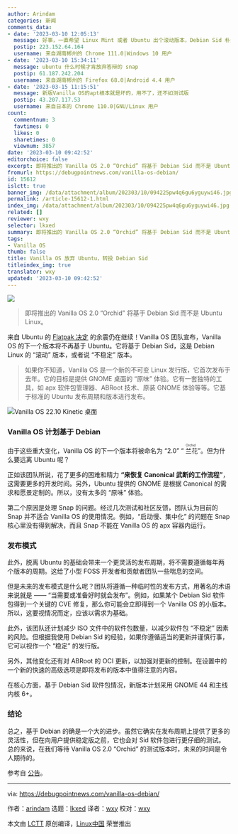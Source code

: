 ```yaml
---
author: Arindam
categories: 新闻
comments_data:
- date: '2023-03-10 12:05:13'
  message: 好事，一直希望 Linux Mint 或者 Ubuntu 出个滚动版本，Debian Sid 朴素了点。
  postip: 223.152.64.164
  username: 来自湖南郴州的 Chrome 111.0|Windows 10 用户
- date: '2023-03-10 15:34:11'
  message: ubuntu 什么时候才肯放弃答辩的 snap
  postip: 61.187.242.204
  username: 来自湖南郴州的 Firefox 68.0|Android 4.4 用户
- date: '2023-03-15 11:15:51'
  message: 新版Vanilla OS的apt根本就是坏的，用不了，还不如测试版
  postip: 43.207.117.53
  username: 来自日本的 Chrome 110.0|GNU/Linux 用户
count:
  commentnum: 3
  favtimes: 0
  likes: 0
  sharetimes: 0
  viewnum: 3857
date: '2023-03-10 09:42:52'
editorchoice: false
excerpt: 即将推出的 Vanilla OS 2.0 “Orchid” 将基于 Debian Sid 而不是 Ubuntu Linux。
fromurl: https://debugpointnews.com/vanilla-os-debian/
id: 15612
islctt: true
banner_img: /data/attachment/album/202303/10/094225pw4q6gu6yguywi46.jpg
permalink: /article-15612-1.html
index_img: /data/attachment/album/202303/10/094225pw4q6gu6yguywi46.jpg.thumb.jpg
related: []
reviewer: wxy
selector: lkxed
summary: 即将推出的 Vanilla OS 2.0 “Orchid” 将基于 Debian Sid 而不是 Ubuntu Linux。
tags:
- Vanilla OS
thumb: false
title: Vanilla OS 放弃 Ubuntu，转投 Debian Sid
titleindex_img: true
translator: wxy
updated: '2023-03-10 09:42:52'
---
```


![](/data/attachment/album/202303/10/094225pw4q6gu6yguywi46.jpg)



> 
> 即将推出的 Vanilla OS 2.0 “Orchid” 将基于 Debian Sid 而不是 Ubuntu Linux。
> 
> 
> 


来自 Ubuntu 的 [Flatpak 决定](/article-15570-1.html) 的余震仍在继续！Vanilla OS 团队宣布，Vanilla OS 的下一个版本将不再基于 Ubuntu。它将基于 Debian Sid，这是 Debian Linux 的 “滚动” 版本，或者说 “不稳定” 版本。



> 
> 如果你不知道，Vanilla OS 是一个新的不可变 Linux 发行版，它首次发布于去年。它的目标是提供 GNOME 桌面的 “原味” 体验。它有一套独特的工具，如 apx 软件包管理器、ABRoot 技术、原装 GNOME 体验等等。它基于标准的 Ubuntu 发布周期和版本进行发布。
> 
> 
> 


![Vanilla OS 22.10 Kinetic 桌面](/data/attachment/album/202303/10/094233sllztl3fjgetwejs.jpg)


### Vanilla OS 计划基于 Debian


由于这些重大变化，Vanilla OS 的下一个版本将被命名为 “2.0” “<ruby> 兰花 <rt>  Orchid </rt></ruby>”。但为什么要远离 Ubuntu 呢？


正如该团队所说，花了更多的困难和精力 **“来恢复 Canonical 武断的工作流程”**，这需要更多的开发时间。另外，Ubuntu 提供的 GNOME 是根据 Canonical 的需求和愿景定制的。所以，没有太多的 “原味” 体验。


第二个原因是处理 Snap 的问题。经过几次测试和社区反馈，团队认为目前的 Snap 并不适合 Vanilla OS 的使用情况。例如，“启动慢、集中化” 的问题在 Snap 核心里没有得到解决，而且 Snap 不能在 Vanilla OS 的 apx 容器内运行。


### 发布模式


此外，脱离 Ubuntu 的基础会带来一个更灵活的发布周期，将不需要遵循每年两个版本的周期。这给了小型 FOSS 开发者和贡献者团队一些喘息的空间。


但是未来的发布模式是什么呢？团队将遵循一种临时性的发布方式，用著名的术语来说就是 —— “当需要或准备好时就会发布”。例如，如果某个 Debian Sid 软件包得到一个关键的 CVE 修复，那么你可能会立即得到一个 Vanilla OS 的小版本。所以，这要视情况而定，应该以需求为基础。


此外，该团队还计划减少 ISO 文件中的软件包数量，以减少软件包 “不稳定” 因素的风险。但根据我使用 Debian Sid 的经验，如果你遵循适当的更新并谨慎行事，它可以视作一个 “稳定” 的发行版。


另外，其他变化还有对 ABRoot 的 OCI 更新，以加强对更新的控制。在设置中的一个新的快速的高级选项是即将发布的版本中值得注意的内容。


在核心方面，基于 Debian Sid 软件包情况，新版本计划采用 GNOME 44 和主线内核 6+。


### 结论


总之，基于 Debian 的确是一个大的进步。虽然它确实在发布周期上提供了更多的灵活性，但在向用户提供稳定版之前，它也会对 Sid 软件包进行更仔细的测试。总的来说，在我们等待 Vanilla OS 2.0 “Orchid” 的测试版本时，未来的时间是令人期待的。


参考自 [公告](https://vanillaos.org/2023/03/07/vanilla-os-2.0-orchid-initial-work.html)。




---


via: <https://debugpointnews.com/vanilla-os-debian/>


作者：[arindam](https://debugpointnews.com/author/dindex_imgubegmail-com/) 选题：[lkxed](https://github.com/lkxed/) 译者：[wxy](https://github.com/wxy) 校对：[wxy](https://github.com/wxy)


本文由 [LCTT](https://github.com/LCTT/TranslateProject) 原创编译，[Linux中国](https://linux.cn/) 荣誉推出